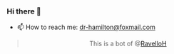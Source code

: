 ### Hi there 👋
- 📫 How to reach me: dr-hamilton@foxmail.com
<div align='center'>  
  
> This is a bot of @[RavelloH](https://github.com/ravelloh)
  </div>
